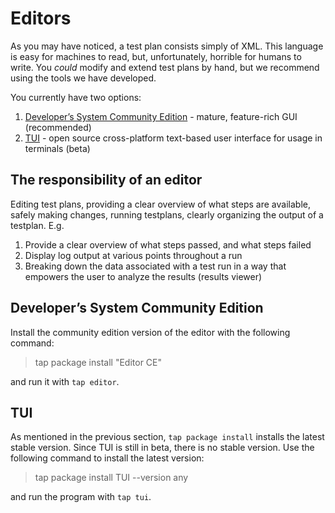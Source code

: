 # Editors

As you may have noticed, a test plan consists simply of XML. This language is easy for machines to read, but, unfortunately, horrible for humans to write. You *could* modify and extend test plans by hand, but we recommend using the tools we have developed.

You currently have two options:
1. [Developer’s System Community Edition](https://www.opentap.io/download.html) - mature, feature-rich GUI (recommended)
2. [TUI](https://gitlab.com/OpenTAP/Plugins/opentap-tui/opentap-tui) - open source cross-platform text-based user interface for usage in terminals (beta)

## The responsibility of an editor
Editing test plans, providing a clear overview of what steps are available, safely making changes,
running testplans, clearly organizing the output of a testplan. E.g.
1. Provide a clear overview of what steps passed, and what steps failed
2. Display log output at various points throughout a run
3. Breaking down the data associated with a test run in a way that empowers the user to analyze the results (results viewer)

## Developer’s System Community Edition

Install the community edition version of the editor with the following command:

> tap package install "Editor CE"

and run it with `tap editor`.

## TUI

As mentioned in the previous section, `tap package install` installs the latest stable version. Since TUI is still in beta, there is no stable version.
Use the following command to install the latest version:
> tap package install TUI --version any

and run the program with `tap tui`.